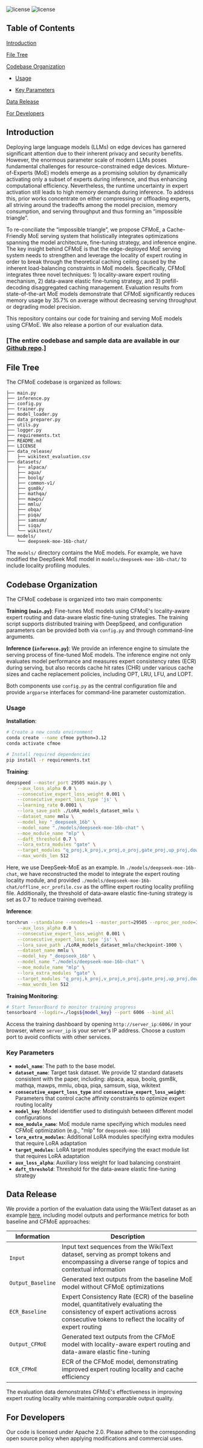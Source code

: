 <!-- ![license](https://img.shields.io/badge/Platform-Android-green "Android") -->
![license](https://img.shields.io/badge/Version-Beta-yellow "Version")
![license](https://img.shields.io/badge/Licence-Apache%202.0-blue.svg "Apache")


## Table of Contents
[Introduction](#introduction)

[File Tree](#file-tree)

[Codebase Organization](#codebase-organization)

- [Usage](#usage)

- [Key Parameters](#key-parameters)

[Data Release](#data-release)

[For Developers](#for-developers)

## Introduction

Deploying large language models (LLMs) on edge devices has garnered significant attention due to their inherent privacy and security benefits. However, the enormous parameter scale of modern LLMs poses fundamental challenges for resource-constrained edge devices. Mixture-of-Experts (MoE) models emerge as a promising solution by dynamically activating only a subset of experts during inference, and thus enhancing computational efficiency. Nevertheless, the runtime uncertainty in expert activation still leads to high memory demands during inference. To address this, prior works concentrate on either compressing or offloading experts, all striving around the tradeoffs among the model precision, memory consumption, and serving throughput and thus forming an “impossible triangle”.

To re-conciliate the “impossible triangle”, we propose CFMoE, a Cache-Friendly MoE serving system that holistically integrates optimizations spanning the model architecture, fine-tuning strategy, and inference engine. The key insight behind CFMoE is that the edge-deployed MoE serving system needs to strengthen and leverage the locality of expert routing in order to break through the theoretical caching ceiling caused by the inherent load-balancing constraints in MoE models. Specifically, CFMoE integrates three novel techniques: 1) locality-aware expert routing mechanism, 2) data-aware elastic fine-tuning strategy, and 3) prefill-decoding disaggregated caching management. Evaluation results from state-of-the-art MoE models demonstrate that CFMoE significantly reduces memory usage by 35.7% on average without decreasing serving throughput or degrading model precision.

This repository contains our code for training and serving MoE models using CFMoE. We also release a portion of our evaluation data.

### [The entire codebase and sample data are available in our [Github repo](https://github.com/CFMoE/CFMoE.github.io#).]

## File Tree

The CFMoE codebase is organized as follows:

```
├── main.py
├── inference.py
├── config.py
├── trainer.py
├── model_loader.py
├── data_preparer.py
├── utils.py
├── logger.py
├── requirements.txt
├── README.md
├── LICENSE
├── data_release/
│   ├── wikitext_evaluation.csv
├── datasets/
│   ├── alpaca/
│   ├── aqua/
│   ├── boolq/
│   ├── common-v1/
│   ├── gsm8k/
│   ├── mathqa/
│   ├── mawps/
│   ├── mmlu/
│   ├── obqa/
│   ├── piqa/
│   ├── samsum/
│   ├── siqa/
│   └── wikitext/
└── models/
    └── deepseek-moe-16b-chat/
```

The `models/` directory contains the MoE models. 
For example, we have modified the DeepSeek MoE model in 
`models/deepseek-moe-16b-chat/` to include locality 
profiling modules.

## Codebase Organization

The CFMoE codebase is organized into two main components:

**Training (`main.py`)**: Fine-tunes MoE models using CFMoE's locality-aware expert routing and data-aware elastic fine-tuning strategies. The training script supports distributed training with DeepSpeed, and configuration parameters can be provided both via `config.py` and through command-line arguments.

**Inference (`inference.py`)**: We provide an inference engine to simulate the serving process of fine-tuned MoE models. The inference engine not only evaluates model performance and measures expert consistency rates (ECR) during serving, but also records cache hit rates (CHR) under various cache sizes and cache replacement policies, including OPT, LRU, LFU, and LOPT.

Both components use `config.py` as the central configuration file and provide `argparse` interfaces for command-line parameter customization.

### Usage

**Installation**:
```bash
# Create a new conda environment
conda create --name cfmoe python=3.12
conda activate cfmoe

# Install required dependencies
pip install -r requirements.txt
```

**Training**:
```bash
deepspeed --master_port 29505 main.py \
    --aux_loss_alpha 0.0 \
    --consecutive_expert_loss_weight 0.001 \
    --consecutive_expert_loss_type 'js' \
    --learning_rate 0.0001 \
    --lora_save_path ./LoRA_models_dataset_mmlu \
    --dataset_name mmlu \
    --model_key "_deepseek_16b" \
    --model_name "./models/deepseek-moe-16b-chat" \
    --moe_module_name "mlp" \
    --daft_threshold 0.7 \
    --lora_extra_modules "gate" \
    --target_modules "q_proj,k_proj,v_proj,o_proj,gate_proj,up_proj,down_proj" \
    --max_words_len 512
```

Here, we use DeepSeek-MoE as an example. In `./models/deepseek-moe-16b-chat`, we have reconstructed the model to integrate the expert routing locality module, and provided `./models/deepseek-moe-16b-chat/offline_ecr_profile.csv` as the offline expert routing locality profiling file. Additionally, the threshold of data-aware elastic fine-tuning strategy is set as 0.7 to reduce training overhead.

**Inference**:
```bash
torchrun --standalone --nnodes=1 --master_port=29505 --nproc_per_node=1 inference.py \
    --aux_loss_alpha 0.0 \
    --consecutive_expert_loss_weight 0.001 \
    --consecutive_expert_loss_type 'js' \
    --lora_save_path ./LoRA_models_dataset_mmlu/checkpoint-1000 \
    --dataset_name mmlu \
    --model_key "_deepseek_16b" \
    --model_name "./models/deepseek-moe-16b-chat" \
    --moe_module_name "mlp" \
    --lora_extra_modules "gate" \
    --target_modules "q_proj,k_proj,v_proj,o_proj,gate_proj,up_proj,down_proj" \
    --max_words_len 512
```

**Training Monitoring**:
```bash
# Start TensorBoard to monitor training progress
tensorboard --logdir=./logs${model_key} --port 6006 --bind_all
```

Access the training dashboard by opening `http://server_ip:6006/` in your browser, where `server_ip` is your server's IP address. Choose a custom port to avoid conflicts with other services.

### Key Parameters

- **`model_name`**: The path to the base model.
- **`dataset_name`**: Target task dataset. We provide 12 standard datasets consistent with the paper, including: alpaca, aqua, boolq, gsm8k, mathqa, mawps, mmlu, obqa, piqa, samsum, siqa, wikitext
- **`consecutive_expert_loss_type`** and **`consecutive_expert_loss_weight`**: Parameters that control cache affinity constraints to optimize expert routing locality
- **`model_key`**: Model identifier used to distinguish between different model configurations
- **`moe_module_name`**: MoE module name specifying which modules need CFMoE optimization (e.g., "mlp" for `deepseek-moe-16b`)
- **`lora_extra_modules`**: Additional LoRA modules specifying extra modules that require LoRA adaptation
- **`target_modules`**: LoRA target modules specifying the exact module list that requires LoRA adaptation
- **`aux_loss_alpha`**: Auxiliary loss weight for load balancing constraint
- **`daft_threshold`**: Threshold for the data-aware elastic fine-tuning strategy


## Data Release
We provide a portion of the evaluation data using the WikiText dataset as an example [here](https://github.com/CFMoE/CFMoE.github.io/tree/main/data_release/wikitext_evaluation.csv), including model outputs and performance metrics for both baseline and CFMoE approaches:

| Information | Description |
| ---- | ---- |
| `Input` | Input text sequences from the WikiText dataset, serving as prompt tokens and encompassing a diverse range of topics and contextual information |
| `Output_Baseline` | Generated text outputs from the baseline MoE model without CFMoE optimizations |
| `ECR_Baseline` | Expert Consistency Rate (ECR) of the baseline model, quantitatively evaluating the consistency of expert activations across consecutive tokens to reflect the locality of expert routing |
| `Output_CFMoE` | Generated text outputs from the CFMoE model with locality-aware expert routing and data-aware elastic fine-tuning |
| `ECR_CFMoE` | ECR of the CFMoE model, demonstrating improved expert routing locality and cache efficiency |

The evaluation data demonstrates CFMoE's effectiveness in improving expert routing locality while maintaining comparable output quality.

## For Developers
Our code is licensed under Apache 2.0. Please adhere to the corresponding open source policy when applying modifications and commercial uses.